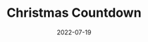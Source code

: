 ---
title: Christmas Countdown
id: christmas-countdown
tech: HTML, JavaScript
date: 2022-07-19
link: https://christmascountdown.zacharyc.site
linktext: View
---